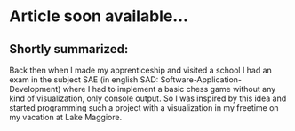 # Article soon available...

## Shortly summarized:
Back then when I made my apprenticeship and visited a school I had an exam in the subject SAE (in english SAD: Software-Application-Development) where I had to implement a basic chess game without any kind of visualization, only console output. So I was inspired by this idea and started programming such a project with a visualization in my freetime on my vacation at Lake Maggiore.
